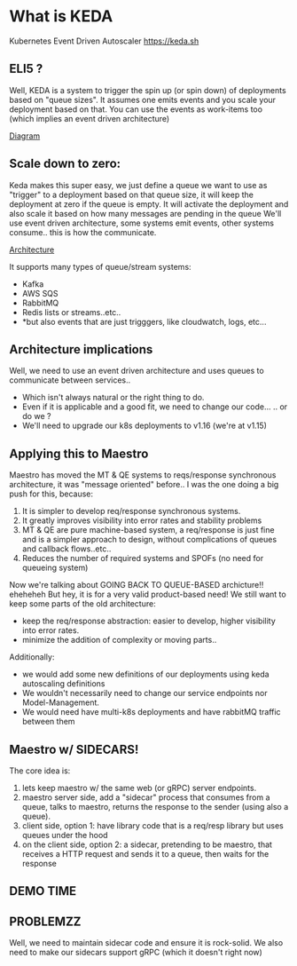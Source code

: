 # What is KEDA

Kubernetes Event Driven Autoscaler
https://keda.sh

## ELI5 ?

Well, KEDA is a system to trigger the spin up (or spin down) of deployments based on "queue sizes".
It assumes one emits events and you scale your deployment based on that. You can use the events as work-items too (which implies an event driven architecture)

[Diagram](https://cottonglow.github.io/2019-12-02-exploring-keda/)

## Scale down to zero:

Keda makes this super easy, we just define a queue we want to use as "trigger" to a deployment
based on that queue size, it will keep the deployment at zero if the queue is empty.
It will activate the deployment and also scale it based on how many messages are pending in the queue
We'll use event driven architecture, some systems emit events, other systems consume.. this is how the communicate.

[Architecture](https://keda.sh/docs/2.0/concepts/#architecture)

It supports many types of queue/stream systems:
- Kafka
- AWS SQS
- RabbitMQ
- Redis lists or streams..etc..
- *but also events that are just trigggers, like cloudwatch, logs, etc...


## Architecture implications

Well, we need to use an event driven architecture and uses queues to communicate between services..
- Which isn't always natural or the right thing to do.
- Even if it is applicable and a good fit, we need to change our code... .. or do we ?
- We'll need to upgrade our k8s deployments to v1.16 (we're at v1.15)

## Applying this to Maestro

Maestro has moved the MT & QE systems to reqs/response synchronous architecture, it was "message oriented" before..
I was the one doing a big push for this, because:
1. It is simpler to develop req/response synchronous systems.
1. It greatly improves visibility into error rates and stability problems
1. MT & QE are pure machine-based system, a req/response is just fine and is a simpler approach to design, without complications of queues and callback flows..etc..
1. Reduces the number of required systems and SPOFs (no need for queueing system)

Now we're talking about GOING BACK TO QUEUE-BASED archicture!! eheheheh
But hey, it is for a very valid product-based need!
We still want to keep some parts of the old architecture:
- keep the req/response abstraction: easier to develop, higher visibility into error rates.
- minimize the addition of complexity or moving parts..

Additionally:
- we would add some new definitions of our deployments using keda autoscaling definitions
- We wouldn't necessarily need to change our service endpoints nor Model-Management.
- We would need have multi-k8s deployments and have rabbitMQ traffic between them


## Maestro w/ SIDECARS!

The core idea is:
1. lets keep maestro w/ the same web (or gRPC) server endpoints.
1. maestro server side, add a "sidecar" process that consumes from a queue, talks to maestro, returns the response to the sender (using also a queue).
1. client side, option 1: have library code that is a req/resp library but uses queues under the hood
1. on the client side, option 2: a sidecar, pretending to be maestro, that receives a HTTP request and sends it to a queue, then waits for the response

## DEMO TIME


## PROBLEMZZ

Well, we need to maintain sidecar code and ensure it is rock-solid.
We also need to make our sidecars support gRPC (which it doesn't right now)
